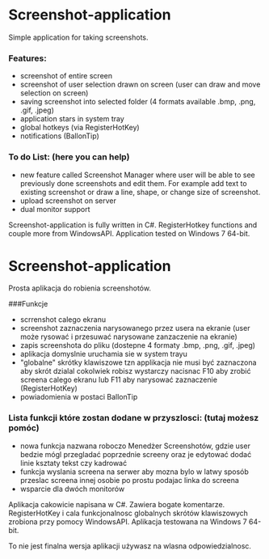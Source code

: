 # Screenshot-application
Simple application for taking screenshots.

### Features:
- screenshot of entire screen
- screenshot of user selection drawn on screen (user can draw and move selection on screen)
- saving screenshot into selected folder (4 formats available .bmp, .png, .gif, .jpeg)
- application stars in system tray 
- global hotkeys (via RegisterHotKey)
- notifications (BallonTip)

### To do List: (here you can help)
- new feature called Screenshot Manager where user will be able to see previously done screenshots and edit them.
For example add text to existing screenshot or draw a line, shape, or change size of screenshot.
- upload screenshot on server 
- dual monitor support

Screenshot-application is fully written in C#. RegisterHotkey functions and couple more from WindowsAPI. Application tested on Windows 7 64-bit.

# Screenshot-application
Prosta aplikacja do robienia screenshotów.

###Funkcje 
- scrrenshot calego ekranu
- screenshot zaznaczenia narysowanego przez usera na ekranie (user może rysować i przesuwać narysowane zanzaczenie na ekranie)
- zapis screenshota do pliku (dostepne 4 formaty .bmp, .png, .gif, .jpeg)
- aplikacja domyslnie uruchamia sie w system trayu
- "globalne" skrótky klawiszowe tzn applikacja nie musi być zaznaczona aby skrót dzialal cokolwiek robisz wystarczy nacisnac F10 aby zrobić screena calego ekranu lub F11 aby narysować zaznaczenie (RegisterHotKey)
- powiadomienia w postaci BallonTip


### Lista funkcji które zostan dodane w przyszlosci: (tutaj możesz pomóc)
- nowa funkcja nazwana roboczo Menedżer Screenshotów, gdzie user bedzie mógl przegladać poprzednie screeny oraz je edytować dodać linie ksztaty tekst czy kadrować
- funkcja wyslania screena na serwer aby mozna bylo w latwy sposób przeslac screena innej osobie po prostu podajac linka do screena
- wsparcie dla dwóch monitorów

Aplikacja cakowicie napisana w C#. Zawiera bogate komentarze. RegisterHotKey i cala funkcjonalnosc globalnych skrótów klawiszowych zrobiona przy pomocy WindowsAPI. Aplikacja testowana na Windows 7 64-bit.

To nie jest finalna wersja aplikacji używasz na wlasna odpowiedzialnosc.

